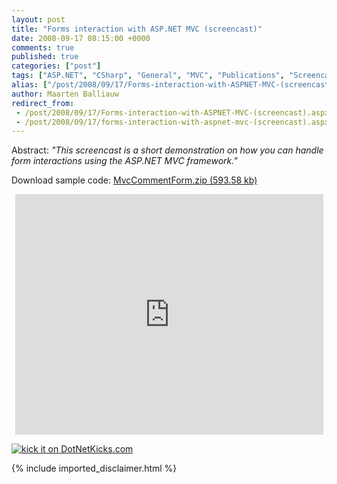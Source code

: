 ```yaml
---
layout: post
title: "Forms interaction with ASP.NET MVC (screencast)"
date: 2008-09-17 08:15:00 +0000
comments: true
published: true
categories: ["post"]
tags: ["ASP.NET", "CSharp", "General", "MVC", "Publications", "Screencasts"]
alias: ["/post/2008/09/17/Forms-interaction-with-ASPNET-MVC-(screencast).aspx", "/post/2008/09/17/forms-interaction-with-aspnet-mvc-(screencast).aspx"]
author: Maarten Balliauw
redirect_from:
 - /post/2008/09/17/Forms-interaction-with-ASPNET-MVC-(screencast).aspx
 - /post/2008/09/17/forms-interaction-with-aspnet-mvc-(screencast).aspx
---
```

<p>
Abstract: <em>&quot;<span>This screencast is a short demonstration on how you can handle form interactions using the ASP.NET MVC framework.</span>&quot;</em> 
</p>
<p>
Download sample code: <a rel="enclosure" href="/files/MvcCommentForm.zip">MvcCommentForm.zip (593.58 kb)</a> 
</p>
<p style="text-align: center">
<iframe src="http://www.microsoft.com/belux/msdn/nl/chopsticks/player.aspx?id=572&amp;e=1" width="493" height="385" frameborder="0"></iframe>
</p>
<p>
<a href="http://www.dotnetkicks.com/kick/?url=/post/2008/09/17/Forms-interaction-with-ASPNET-MVC-(screencast).aspx&amp;title=Forms interaction with ASP.NET MVC (screencast)">
                    <img src="http://www.dotnetkicks.com/Services/Images/KickItImageGenerator.ashx?url=/post/2008/09/17/Forms-interaction-with-ASPNET-MVC-(screencast).aspx" border="0" alt="kick it on DotNetKicks.com" />
                  </a>
</p>

{% include imported_disclaimer.html %}
